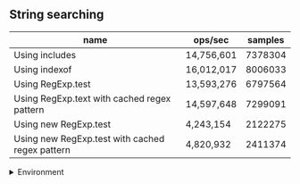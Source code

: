 ## String searching

|name|ops/sec|samples|
|-|-|-|
|Using includes|14,756,601|7378304|
|Using indexof|16,012,017|8006033|
|Using RegExp.test|13,593,276|6797564|
|Using RegExp.text with cached regex pattern|14,597,648|7299091|
|Using new RegExp.test|4,243,154|2122275|
|Using new RegExp.test with cached regex pattern|4,820,932|2411374|


<details>
<summary>Environment</summary>

* __Machine:__ linux x64 | 4 vCPUs | 7.6GB Mem
* __Run:__ Thu Sep 04 2025 19:44:04 GMT+0000 (Coordinated Universal Time)
* __Node:__ `v18.0.0`
</details>

<!--
{"environment":{"platform":"linux","arch":"x64","cpus":4,"totalMemory":7.597843170166016},"benchmarks":[{"name":"Using includes","samples":7378304,"opsSec":14756601.27098982},{"name":"Using indexof","samples":8006033,"opsSec":16012017.163347654},{"name":"Using RegExp.test","samples":6797564,"opsSec":13593276.514179109},{"name":"Using RegExp.text with cached regex pattern","samples":7299091,"opsSec":14597648.309977787},{"name":"Using new RegExp.test","samples":2122275,"opsSec":4243154.876135656},{"name":"Using new RegExp.test with cached regex pattern","samples":2411374,"opsSec":4820932.803097246}]}-->
